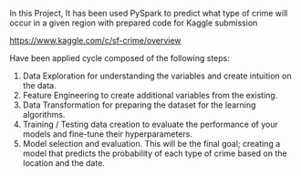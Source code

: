 In this Project, It has been used PySpark to predict what type of crime will occur in a given region with prepared code for Kaggle submission

https://www.kaggle.com/c/sf-crime/overview

Have been applied cycle composed of the following steps:
<ol>
<li>Data Exploration for understanding the variables and create intuition on the data.</li>
<li>Feature Engineering to create additional variables from the existing.</li>
<li>Data Transformation for preparing the dataset for the learning algorithms.</li>
<li>Training / Testing data creation to evaluate the performance of your models and fine-tune their hyperparameters.</li>
<li>Model selection and evaluation. This will be the final goal; creating a model that predicts the probability of each type of crime based on the location and the date.</li>
</ol>
